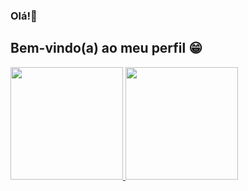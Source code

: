 ### Olá!👋
## Bem-vindo(a) ao meu perfil 😁

 <div>
  <a href="https://github.com/steefaaniepr">
  <img height="180em" src="https://github-readme-stats.vercel.app/api?username=steefaaniepr&show_icons=true&theme=tokyonight&include_all_commits=true&count_private=true"/>
  <img height="180em" src="https://github-readme-stats.vercel.app/api/top-langs/?username=steefaaniepr&layout=compact&langs_count=6&theme=tokyonight"/>
</div>

